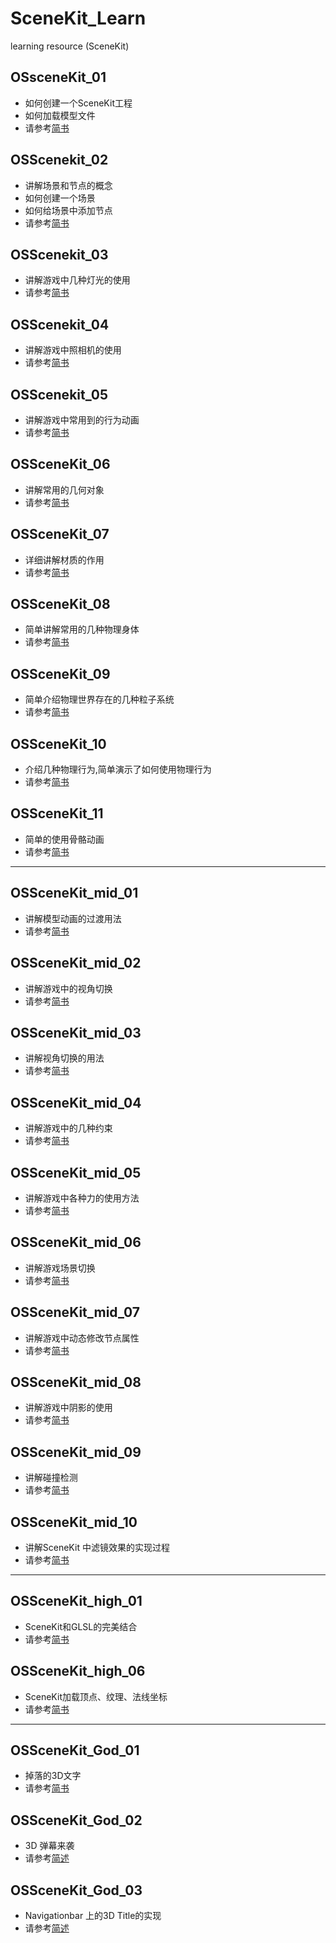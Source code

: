 # SceneKit_Learn
learning resource (SceneKit)
## OSsceneKit_01
* 如何创建一个SceneKit工程
* 如何加载模型文件
* 请参考[简书](http://www.jianshu.com/p/fbc7888d62cc)

## OSScenekit_02
* 讲解场景和节点的概念
* 如何创建一个场景
* 如何给场景中添加节点
* 请参考[简书](http://www.jianshu.com/p/d5b6fb0bd2e4)

## OSScenekit_03

* 讲解游戏中几种灯光的使用
* 请参考[简书](http://www.jianshu.com/p/ad0eead10499)

## OSScenekit_04

* 讲解游戏中照相机的使用
* 请参考[简书](http://www.jianshu.com/p/00e64dadb4ae)

## OSScenekit_05

* 讲解游戏中常用到的行为动画
* 请参考[简书](http://www.jianshu.com/p/c0b546a84e20)

## OSSceneKit_06

* 讲解常用的几何对象
* 请参考[简书](http://www.jianshu.com/p/2649c2a09e96)

## OSSceneKit_07

* 详细讲解材质的作用
* 请参考[简书](http://www.jianshu.com/p/522903903eed)

## OSSceneKit_08
* 简单讲解常用的几种物理身体
* 请参考[简书](http://www.jianshu.com/p/303c7f855059)

## OSSceneKit_09

* 简单介绍物理世界存在的几种粒子系统
* 请参考[简书](http://www.jianshu.com/p/f0f4c4a559ba)

## OSSceneKit_10

* 介绍几种物理行为,简单演示了如何使用物理行为
* 请参考[简书](http://www.jianshu.com/p/b0d3a64a0f3a)

## OSSceneKit_11

* 简单的使用骨骼动画
* 请参考[简书](http://www.jianshu.com/p/7296e93a042d)


----

## OSSceneKit_mid_01

* 讲解模型动画的过渡用法
* 请参考[简书](http://www.jianshu.com/p/ec49bdc97bde)

## OSSceneKit_mid_02

* 讲解游戏中的视角切换
* 请参考[简书](http://www.jianshu.com/p/4c7bcedaf598)

## OSSceneKit_mid_03

* 讲解视角切换的用法
* 请参考[简书](http://www.jianshu.com/p/4c7bcedaf598)

## OSSceneKit_mid_04

* 讲解游戏中的几种约束
* 请参考[简书](http://www.jianshu.com/p/af101006b71d)

## OSSceneKit_mid_05

* 讲解游戏中各种力的使用方法
* 请参考[简书](http://www.jianshu.com/p/84437a5efb16)

## OSSceneKit_mid_06

* 讲解游戏场景切换
* 请参考[简书](http://www.jianshu.com/p/aa836839bc7a)

## OSSceneKit_mid_07

* 讲解游戏中动态修改节点属性
* 请参考[简书](http://www.jianshu.com/p/6381d53e5426)

## OSSceneKit_mid_08

* 讲解游戏中阴影的使用
* 请参考[简书](http://www.jianshu.com/p/56c53fe92291)

## OSSceneKit_mid_09

* 讲解碰撞检测
* 请参考[简书](http://www.jianshu.com/p/815291086b62)

## OSSceneKit_mid_10

* 讲解SceneKit 中滤镜效果的实现过程
* 请参考[简书](http://www.jianshu.com/p/a0c9ca046084)

---
## OSSceneKit_high_01
* SceneKit和GLSL的完美结合
* 请参考[简书](http://www.jianshu.com/p/78eda967c08e)

## OSSceneKit_high_06
* SceneKit加载顶点、纹理、法线坐标
* 请参考[简书](http://www.jianshu.com/p/6f106b6e6440)


---
## OSSceneKit_God_01

* 掉落的3D文字
* 请参考[简书](http://www.jianshu.com/p/d5c0639671b2)



## OSSceneKit_God_02

* 3D 弹幕来袭
* 请参考[简述](http://www.jianshu.com/p/88ab9386db26)

## OSSceneKit_God_03
* Navigationbar 上的3D Title的实现
* 请参考[简述](http://www.jianshu.com/p/414d22e0c2f2)
